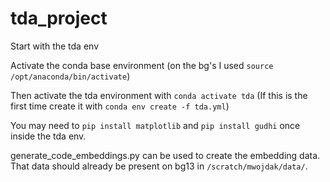 # tda_project

Start with the tda env

Activate the conda base environment (on the bg's I used `source /opt/anaconda/bin/activate`)

Then activate the tda environment with `conda activate tda` (If this is the first time create it with `conda env create -f tda.yml`)

You may need to `pip install matplotlib` and `pip install gudhi` once inside the tda env.

generate_code_embeddings.py can be used to create the embedding data. That data should already be present on bg13 in `/scratch/mwojdak/data/`.